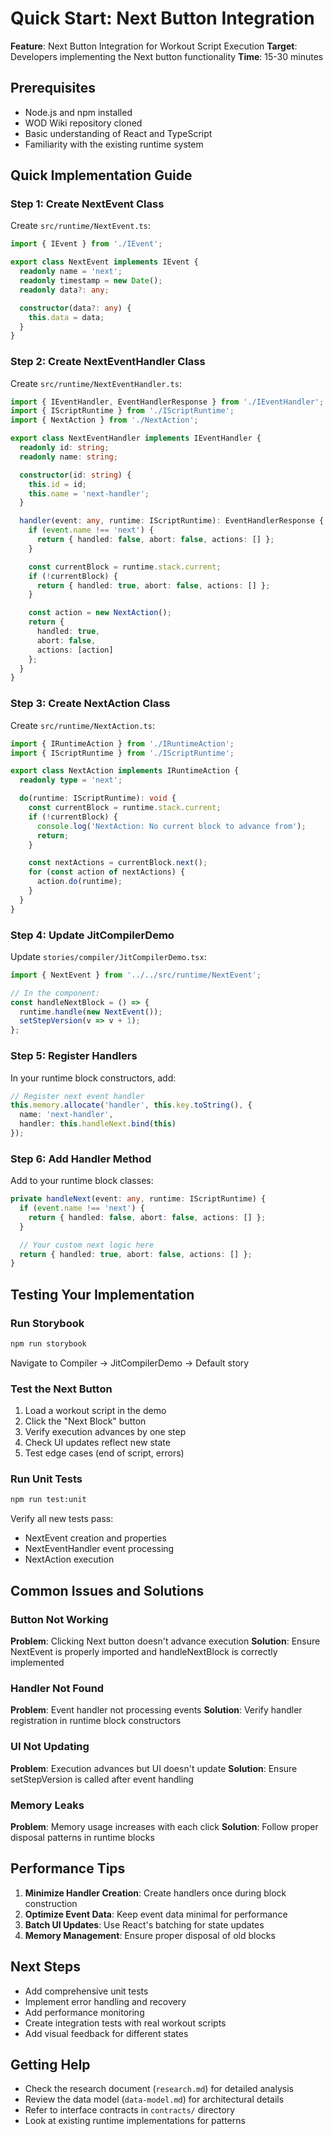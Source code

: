 # Quick Start: Next Button Integration

**Feature**: Next Button Integration for Workout Script Execution
**Target**: Developers implementing the Next button functionality
**Time**: 15-30 minutes

## Prerequisites

- Node.js and npm installed
- WOD Wiki repository cloned
- Basic understanding of React and TypeScript
- Familiarity with the existing runtime system

## Quick Implementation Guide

### Step 1: Create NextEvent Class
Create `src/runtime/NextEvent.ts`:

```typescript
import { IEvent } from './IEvent';

export class NextEvent implements IEvent {
  readonly name = 'next';
  readonly timestamp = new Date();
  readonly data?: any;

  constructor(data?: any) {
    this.data = data;
  }
}
```

### Step 2: Create NextEventHandler Class
Create `src/runtime/NextEventHandler.ts`:

```typescript
import { IEventHandler, EventHandlerResponse } from './IEventHandler';
import { IScriptRuntime } from './IScriptRuntime';
import { NextAction } from './NextAction';

export class NextEventHandler implements IEventHandler {
  readonly id: string;
  readonly name: string;

  constructor(id: string) {
    this.id = id;
    this.name = 'next-handler';
  }

  handler(event: any, runtime: IScriptRuntime): EventHandlerResponse {
    if (event.name !== 'next') {
      return { handled: false, abort: false, actions: [] };
    }

    const currentBlock = runtime.stack.current;
    if (!currentBlock) {
      return { handled: true, abort: false, actions: [] };
    }

    const action = new NextAction();
    return {
      handled: true,
      abort: false,
      actions: [action]
    };
  }
}
```

### Step 3: Create NextAction Class
Create `src/runtime/NextAction.ts`:

```typescript
import { IRuntimeAction } from './IRuntimeAction';
import { IScriptRuntime } from './IScriptRuntime';

export class NextAction implements IRuntimeAction {
  readonly type = 'next';

  do(runtime: IScriptRuntime): void {
    const currentBlock = runtime.stack.current;
    if (!currentBlock) {
      console.log('NextAction: No current block to advance from');
      return;
    }

    const nextActions = currentBlock.next();
    for (const action of nextActions) {
      action.do(runtime);
    }
  }
}
```

### Step 4: Update JitCompilerDemo
Update `stories/compiler/JitCompilerDemo.tsx`:

```typescript
import { NextEvent } from '../../src/runtime/NextEvent';

// In the component:
const handleNextBlock = () => {
  runtime.handle(new NextEvent());
  setStepVersion(v => v + 1);
};
```

### Step 5: Register Handlers
In your runtime block constructors, add:

```typescript
// Register next event handler
this.memory.allocate('handler', this.key.toString(), {
  name: 'next-handler',
  handler: this.handleNext.bind(this)
});
```

### Step 6: Add Handler Method
Add to your runtime block classes:

```typescript
private handleNext(event: any, runtime: IScriptRuntime) {
  if (event.name !== 'next') {
    return { handled: false, abort: false, actions: [] };
  }

  // Your custom next logic here
  return { handled: true, abort: false, actions: [] };
}
```

## Testing Your Implementation

### Run Storybook
```bash
npm run storybook
```

Navigate to Compiler → JitCompilerDemo → Default story

### Test the Next Button
1. Load a workout script in the demo
2. Click the "Next Block" button
3. Verify execution advances by one step
4. Check UI updates reflect new state
5. Test edge cases (end of script, errors)

### Run Unit Tests
```bash
npm run test:unit
```

Verify all new tests pass:
- NextEvent creation and properties
- NextEventHandler event processing
- NextAction execution

## Common Issues and Solutions

### Button Not Working
**Problem**: Clicking Next button doesn't advance execution
**Solution**: Ensure NextEvent is properly imported and handleNextBlock is correctly implemented

### Handler Not Found
**Problem**: Event handler not processing events
**Solution**: Verify handler registration in runtime block constructors

### UI Not Updating
**Problem**: Execution advances but UI doesn't update
**Solution**: Ensure setStepVersion is called after event handling

### Memory Leaks
**Problem**: Memory usage increases with each click
**Solution**: Follow proper disposal patterns in runtime blocks

## Performance Tips

1. **Minimize Handler Creation**: Create handlers once during block construction
2. **Optimize Event Data**: Keep event data minimal for performance
3. **Batch UI Updates**: Use React's batching for state updates
4. **Memory Management**: Ensure proper disposal of old blocks

## Next Steps

- Add comprehensive unit tests
- Implement error handling and recovery
- Add performance monitoring
- Create integration tests with real workout scripts
- Add visual feedback for different states

## Getting Help

- Check the research document (`research.md`) for detailed analysis
- Review the data model (`data-model.md`) for architectural details
- Refer to interface contracts in `contracts/` directory
- Look at existing runtime implementations for patterns
